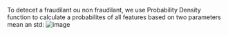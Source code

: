 To detecet a fraudilant ou non fraudilant, we use Probability Density function to calculate a probabilites of all features based on two parameters mean an std:
![image](https://github.com/user-attachments/assets/716cc2ff-42d7-4508-8585-6dbdbc7d03f4)
